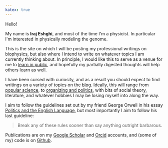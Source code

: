 ```yaml
---
katex: true
---
```


Hello! 

My name is **Iraj Eshghi**, and most of the time I'm a physicist. In particular I'm interested in physically modeling the genome.

This is the site on which I will be posting my professional writings on biophysics, but also where I intend to write on whatever topics I am currently thinking about. 
In principle, I would like this to serve as a venue for me to [learn in public](https://notes.nicolevanderhoeven.com/Learning+in+public), and hopefully my partially digested thoughts will help others learn as well.

I have been cursed with curiosity, and as a result you should expect to find writings on a variety of topics on the [blog](/post). Ideally, this will range from [popular science](https://softbites.org/author/ieshghi/), to [organizing and politics](https://magazine.scienceforthepeople.org/labor-special-issue/power-struggles/), with bits of social theory, literature, and whatever hobbies I may be losing myself into along the way.

I aim to follow the guidelines set out by my friend George Orwell in his essay [Politics and the English Language](https://faculty.washington.edu/rsoder/EDLPS579/HonorsOrwellPoliticsEnglishLanguage.pdf), but most importantly I aim to follow his last guideline:
> Break any of these rules sooner than say anything outright barbarous.

Publications are on my [Google Scholar](https://scholar.google.com/citations?user=DnLtmq0AAAAJ&hl=en) and [Orcid](https://orcid.org/0000-0002-4527-7578) accounts, and (some of my) code is on [Github](https://github.com/ieshghi).
